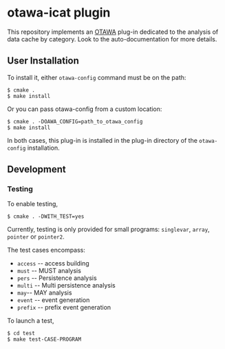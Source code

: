 # otawa-icat plugin

This repository implements an [OTAWA](http://otawa.fr) plug-in dedicated to
the analysis of data cache by category. Look to the auto-documentation
for more details.

## User Installation

To install it, either `otawa-config` command must be on the path:

	$ cmake .
	$ make install

Or you can pass otawa-config from a custom location:

	$ cmake . -DOAWA_CONFIG=path_to_otawa_config
	$ make install

In both cases, this plug-in is installed in the plug-in directory
of the `otawa-config` installation.


## Development

### Testing

To enable testing,

	$ cmake . -DWITH_TEST=yes

Currently, testing is only provided for small programs: `singlevar`, `array`, `pointer` or `pointer2`.

The test cases encompass:
  * `access` -- access building
  * `must` -- MUST analysis
  * `pers` -- Persistence analysis
  * `multi` -- Multi persistence analysis
  * `may`-- MAY analysis
  * `event` -- event generation
  * `prefix` -- prefix event generation

To launch a test,

	$ cd test
	$ make test-CASE-PROGRAM
